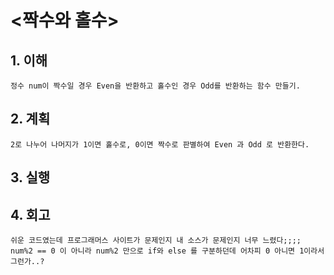 # <짝수와 홀수>

## 1. 이해

    정수 num이 짝수일 경우 Even을 반환하고 홀수인 경우 Odd를 반환하는 함수 만들기.

## 2. 계획

    2로 나누어 나머지가 1이면 홀수로, 0이면 짝수로 판별하여 Even 과 Odd 로 반환한다.

## 3. 실행 

## 4. 회고

    쉬운 코드였는데 프로그래머스 사이트가 문제인지 내 소스가 문제인지 너무 느렸다;;;;
    num%2 == 0 이 아니라 num%2 만으로 if와 else 를 구분하던데 어차피 0 아니면 1이라서 그런가..?
